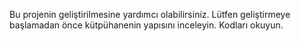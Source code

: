 Bu projenin geliştirilmesine yardımcı olabilirsiniz. Lütfen geliştirmeye başlamadan önce kütpühanenin yapısını inceleyin. Kodları okuyun.

